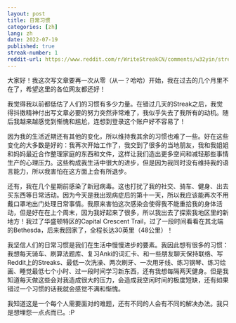 ```yaml
---
layout: post
title: 日常习惯
categories: [zh]
lang: zh
date: 2022-07-19
published: true
streak-number: 1
reddit-url: https://www.reddit.com/r/WriteStreakCN/comments/w32yin/streak_1_日常习惯/
---
```

大家好！我这次写文章要再一次从零（从一？哈哈）开始，我在过去的几个月里不在了，希望这里的各位网友都还好！

我觉得我以前都低估了人们的习惯有多少力量。在错过几天的Streak之后，我觉得抖擞精神付出写文章必要的努力突然非常难了，我似乎失去了我所有的动机。随后我越来越感觉到惭愧和尴尬，连想到登录这个账户好不容易了！

因为我的生活近期还有其他的变化，所以维持我其余的习惯也难了一些。好在这些变化的大多数是好的：我再次开始工作了，我交到了很多的当地朋友，我和我姐姐和妈妈最近合作整理家庭的东西和文件，这样让我们造出更多空间和减轻那些事情生产的心理压力。这些构成我生活中很大的进步，但是因为我同时没有维持我的语言能力，所以我害怕在这方面上会有所退步。

还有，我在几个星期前感染了新冠病毒。这也打扰了我的社交、骑车、健身、出去买东西等日常活动。因为今天是我出现病症后的第十一天，所以我应该能再次不用戴口罩地出门处理日常事情。我原来害怕这次感染会使得我不能重拾我的身体活动，但是好在在上个周末，因为我好起来了很多，所以我出去了探索我地区里的新地方！我过了华盛顿特区的Capital Crescent Trail，过了一段时间看看在其北端的Bethesda，后来我回家了，全程长达30英里（48公里）！

我坚信人们的日常习惯是我们在生活中慢慢进步的要素。我因此想有很多的习惯：我想每天骑车、刷算法题库、复习Anki的词汇卡、和一些朋友聊天保持联络、写Reddit上的Streaks、最低一次洗澡、两次刷牙、一次用牙线、练习钢琴、练习绘画、睡觉最低七个小时、过一段时间学习新东西，还有我想每隔两天健身。但是我知道每天做这些会对我造成很大的压力，会造成我空闲时间的极度短缺，还有如果错过一个习惯的话我就会感觉不满和惭愧。

我知道这是一个每个人需要面对的难题，还有不同的人会有不同的解决办法。我只是想埋怨一点点而已。:P
